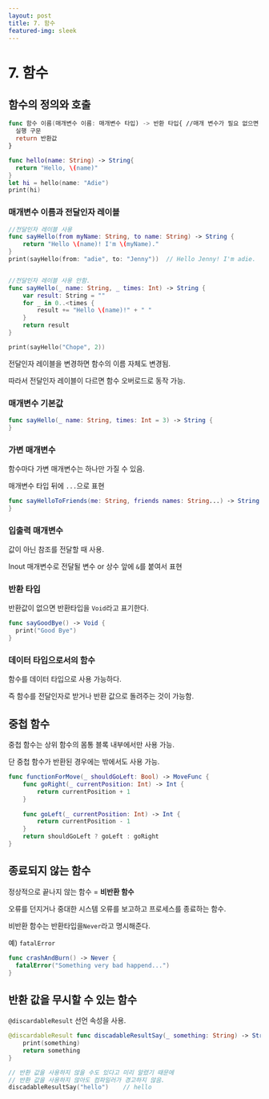 ```yaml
---
layout: post
title: 7. 함수
featured-img: sleek
---
```


# 7. 함수

## 함수의 정의와 호출

```swift
func 함수 이름(매개변수 이름: 매개변수 타입) -> 반환 타입{ //매개 변수가 필요 없으면 공란
  실행 구문
  return 반환값
}

func hello(name: String) -> String{
  return "Hello, \(name)"
}
let hi = hello(name: "Adie")
print(hi)
```



### 매개변수 이름과 전달인자 레이블

```swift
//전달인자 레이블 사용
func sayHello(from myName: String, to name: String) -> String {
    return "Hello \(name)! I'm \(myName)."
}
print(sayHello(from: "adie", to: "Jenny"))	// Hello Jenny! I'm adie.


//전달인자 레이블 사용 안함.
func sayHello(_ name: String, _ times: Int) -> String {
    var result: String = ""
    for _ in 0..<times {
        result += "Hello \(name)!" + " "
    }
    return result
}

print(sayHello("Chope", 2))
```



전달인자 레이블을 변경하면 함수의 이름 자체도 변경됨.

따라서 전달인자 레이블이 다르면 함수 오버로드로 동작 가능.



### 매개변수 기본값

```swift
func sayHello(_ name: String, times: Int = 3) -> String {
}
```



### 가변 매개변수

함수마다 가변 매개변수는 하나만 가질 수 있음.

매개변수 타입 뒤에 `...`으로 표현

```swift
func sayHelloToFriends(me: String, friends names: String...) -> String {
}
```



### 입출력 매개변수

값이 아닌 참조를 전달할 때 사용.

Inout 매개변수로 전달될 변수 or 상수 앞에 `&`를 붙여서 표현



### 반환 타입

반환값이 없으면 반환타입을 `Void`라고 표기한다.

```swift
func sayGoodBye() -> Void {
  print("Good Bye")
}
```



### 데이터 타입으로서의 함수

함수를 데이터 타입으로 사용 가능하다.

즉 함수를 전달인자로 받거나 반환 값으로 돌려주는 것이 가능함.





## 중첩 함수

중첩 함수는 상위 함수의 몸통 블록 내부에서만 사용 가능.

단 중첩 함수가 반환된 경우에는 밖에서도 사용 가능.

```swift
func functionForMove(_ shouldGoLeft: Bool) -> MoveFunc {
    func goRight(_ currentPosition: Int) -> Int {
        return currentPosition + 1
    }
    
    func goLeft(_ currentPosition: Int) -> Int {
        return currentPosition - 1
    }
    return shouldGoLeft ? goLeft : goRight
}
```



## 종료되지 않는 함수

정상적으로 끝나지 않는 함수 = **비반환 함수**

오류를 던지거나 중대한 시스템 오류를 보고하고 프로세스를 종료하는 함수.

비반환 함수는 반환타입을`Never`라고 명시해준다.

예) `fatalError`

```swift
func crashAndBurn() -> Never {
  fatalError("Something very bad happend...")
}
```



## 반환 값을 무시할 수 있는 함수

`@discardableResult` 선언 속성을 사용.

```swift
@discardableResult func discadableResultSay(_ something: String) -> String {
    print(something)
    return something
}

// 반환 값을 사용하지 않을 수도 있다고 미리 알렸기 때문에
// 반환 값을 사용하지 않아도 컴파일러가 경고하지 않음.
discadableResultSay("hello")    // hello
```

